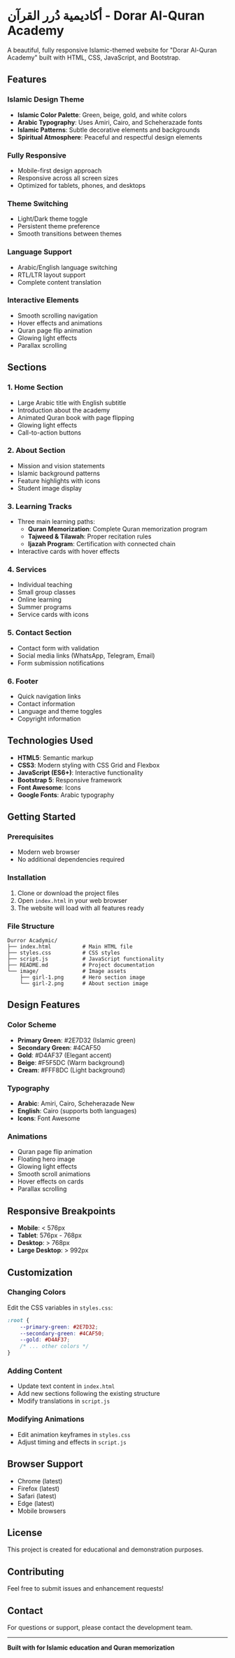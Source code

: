 #  أكاديمية دُرر القرآن - Dorar Al-Quran Academy

A beautiful, fully responsive Islamic-themed website for "Dorar Al-Quran Academy" built with HTML, CSS, JavaScript, and Bootstrap.

##  Features

###  Islamic Design Theme
- **Islamic Color Palette**: Green, beige, gold, and white colors
- **Arabic Typography**: Uses Amiri, Cairo, and Scheherazade fonts
- **Islamic Patterns**: Subtle decorative elements and backgrounds
- **Spiritual Atmosphere**: Peaceful and respectful design elements

###  Fully Responsive
- Mobile-first design approach
- Responsive across all screen sizes
- Optimized for tablets, phones, and desktops

###  Theme Switching
- Light/Dark theme toggle
- Persistent theme preference
- Smooth transitions between themes

###  Language Support
- Arabic/English language switching
- RTL/LTR layout support
- Complete content translation

###  Interactive Elements
- Smooth scrolling navigation
- Hover effects and animations
- Quran page flip animation
- Glowing light effects
- Parallax scrolling

##  Sections

### 1.  Home Section
- Large Arabic title with English subtitle
- Introduction about the academy
- Animated Quran book with page flipping
- Glowing light effects
- Call-to-action buttons

### 2.  About Section
- Mission and vision statements
- Islamic background patterns
- Feature highlights with icons
- Student image display

### 3.  Learning Tracks
- Three main learning paths:
  - **Quran Memorization**: Complete Quran memorization program
  - **Tajweed & Tilawah**: Proper recitation rules
  - **Ijazah Program**: Certification with connected chain
- Interactive cards with hover effects

### 4.  Services
- Individual teaching
- Small group classes
- Online learning
- Summer programs
- Service cards with icons

### 5.  Contact Section
- Contact form with validation
- Social media links (WhatsApp, Telegram, Email)
- Form submission notifications

### 6.  Footer
- Quick navigation links
- Contact information
- Language and theme toggles
- Copyright information

##  Technologies Used

- **HTML5**: Semantic markup
- **CSS3**: Modern styling with CSS Grid and Flexbox
- **JavaScript (ES6+)**: Interactive functionality
- **Bootstrap 5**: Responsive framework
- **Font Awesome**: Icons
- **Google Fonts**: Arabic typography

##  Getting Started

### Prerequisites
- Modern web browser
- No additional dependencies required

### Installation
1. Clone or download the project files
2. Open `index.html` in your web browser
3. The website will load with all features ready

### File Structure
```
Durror Acadymic/
├── index.html          # Main HTML file
├── styles.css          # CSS styles
├── script.js           # JavaScript functionality
├── README.md           # Project documentation
└── image/              # Image assets
    ├── girl-1.png      # Hero section image
    └── girl-2.png      # About section image
```

##  Design Features

### Color Scheme
- **Primary Green**: #2E7D32 (Islamic green)
- **Secondary Green**: #4CAF50
- **Gold**: #D4AF37 (Elegant accent)
- **Beige**: #F5F5DC (Warm background)
- **Cream**: #FFF8DC (Light background)

### Typography
- **Arabic**: Amiri, Cairo, Scheherazade New
- **English**: Cairo (supports both languages)
- **Icons**: Font Awesome

### Animations
- Quran page flip animation
- Floating hero image
- Glowing light effects
- Smooth scroll animations
- Hover effects on cards
- Parallax scrolling

##  Responsive Breakpoints

- **Mobile**: < 576px
- **Tablet**: 576px - 768px
- **Desktop**: > 768px
- **Large Desktop**: > 992px

##  Customization

### Changing Colors
Edit the CSS variables in `styles.css`:
```css
:root {
    --primary-green: #2E7D32;
    --secondary-green: #4CAF50;
    --gold: #D4AF37;
    /* ... other colors */
}
```

### Adding Content
- Update text content in `index.html`
- Add new sections following the existing structure
- Modify translations in `script.js`

### Modifying Animations
- Edit animation keyframes in `styles.css`
- Adjust timing and effects in `script.js`

##  Browser Support

- Chrome (latest)
- Firefox (latest)
- Safari (latest)
- Edge (latest)
- Mobile browsers

##  License

This project is created for educational and demonstration purposes.

##  Contributing

Feel free to submit issues and enhancement requests!

##  Contact

For questions or support, please contact the development team.

---

**Built with  for Islamic education and Quran memorization** 